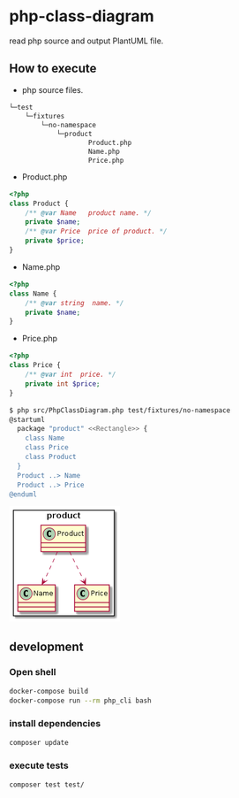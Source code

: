 # php-class-diagram

read php source and output PlantUML file.

## How to execute

 * php source files.

```
└─test
    └─fixtures
        └─no-namespace
            └─product
                    Product.php
                    Name.php
                    Price.php
```

 * Product.php
```php
<?php
class Product {
    /** @var Name   product name. */
    private $name;
    /** @var Price  price of product. */
    private $price;
}
```

 * Name.php
```php
<?php
class Name {
    /** @var string  name. */
    private $name;
}
```

 * Price.php
```php
<?php
class Price {
    /** @var int  price. */
    private int $price;
}
```

```bash
$ php src/PhpClassDiagram.php test/fixtures/no-namespace
@startuml
  package "product" <<Rectangle>> {
    class Name
    class Price
    class Product
  }
  Product ..> Name
  Product ..> Price
@enduml
```

![PlantUML output image.](output.png)

## development

### Open shell

```bash
docker-compose build
docker-compose run --rm php_cli bash
```

### install dependencies

```bash
composer update
```

### execute tests

```bash
composer test test/
```
